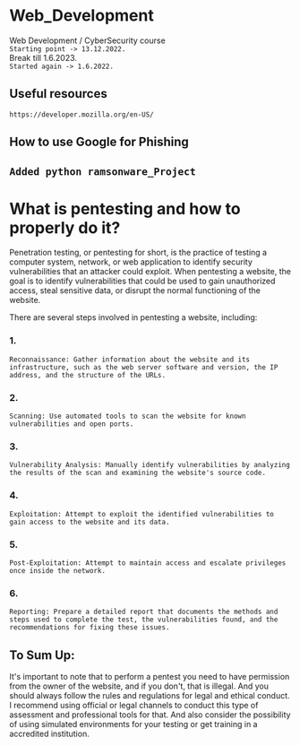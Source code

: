 # Web_Development
Web Development / CyberSecurity course \
`Starting point -> 13.12.2022.` \
Break till 1.6.2023. \
`Started again -> 1.6.2022.` 
## Useful resources
`https://developer.mozilla.org/en-US/`

## How to use Google for Phishing
## `Added python ramsonware_Project`

# What is pentesting and how to properly do it?
Penetration testing, or pentesting for short, is the practice of testing a computer system, network, or web application to identify security vulnerabilities that an attacker could exploit. When pentesting a website, the goal is to identify vulnerabilities that could be used to gain unauthorized access, steal sensitive data, or disrupt the normal functioning of the website.

There are several steps involved in pentesting a website, including:
### 1.
`Reconnaissance: Gather information about the website and its infrastructure, such as the web server software and version, the IP address, and the structure of the URLs.`

### 2.
`Scanning: Use automated tools to scan the website for known vulnerabilities and open ports.`

### 3.
`Vulnerability Analysis: Manually identify vulnerabilities by analyzing the results of the scan and examining the website's source code.`

### 4.
`Exploitation: Attempt to exploit the identified vulnerabilities to gain access to the website and its data.`

### 5.
`Post-Exploitation: Attempt to maintain access and escalate privileges once inside the network.`

### 6.
`Reporting: Prepare a detailed report that documents the methods and steps used to complete the test, the vulnerabilities found, and the recommendations for fixing these issues.`
## To Sum Up: 
It's important to note that to perform a pentest you need to have permission from the owner of the website, and if you don't, that is illegal. And you should always follow the rules and regulations for legal and ethical conduct. I recommend using official or legal channels to conduct this type of assessment and professional tools for that. And also consider the possibility of using simulated environments for your testing or get training in a accredited institution.

